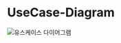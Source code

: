 # UseCase-Diagram

![유스케이스 다이어그램](https://user-images.githubusercontent.com/48213832/104680541-743c7580-5733-11eb-89bd-83411d586d8a.PNG)
